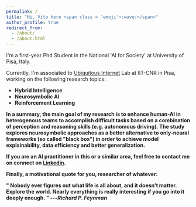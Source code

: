 ```yaml
---
permalink: /
title: "Hi, Vito here <span class = 'emoji'>:wave:</span>"
author_profile: true
redirect_from: 
  - /about/
  - /about.html
---
```


I'm a first-year Phd Student in the National 'AI for Society' at University of Pisa, Italy.

Currently, I'm associated to <a href = "https://ui.iit.cnr.it/en/">Ubiquitous Internet</a> Lab at IIT-CNR in Pisa, working on the following research topics:

* <b>Hybrid Intelligence</b>
* <b>Neurosymbolic AI</b>
* <b>Reinforcement Learning<b>

In a summary, the main goal of my research is to enhance human-AI in heterogenous teams to accomplish difficult tasks based on a combination of perception and reasoning skills (e.g. autonomous driving). The study explores neurosymbolic approaches as a better alternative to only-neural frameworks (so called "black box") in order to achieve model explainability, data efficiency and better generalization.

If you are an AI practitioner in this or a similar area, feel free to contact me on connect on <a href = "https://www.linkedin.com/in/vitoscaraggi/">Linkedin</a>.

Finally, a motivational quote for you, researcher of whatever:

"
Nobody ever figures out what life is all about,
and it doesn’t matter.
Explore the world.
Nearly everything is really interesting
if you go into it deeply enough.
"
---<cite>Richard P. Feynman</cite>